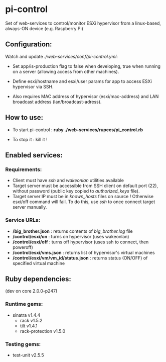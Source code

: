 pi-control
==========

Set of web-services to control/monitor ESXi hypervisor from a linux-based, always-ON device (e.g. Raspberry Pi)


Configuration:
--------------
Watch and update *./web-services/conf/pi-control.yml*:

- Set app/is-production flag to false when developing, true when running on a server (allowing access from other machines).

- Define esxi/hostname and esxi/user params for app to access ESXi hypervisor via SSH.

- Also requires MAC address of hypervisor (esxi/mac-address) and LAN broadcast address (lan/broadcast-adress).


How to use:
-----------
- To start pi-control : **ruby ./web-services/rupees/pi_control.rb**

- To stop it : kill it !


Enabled services:
-----------------

### Requirements:
- Client must have *ssh* and *wakeonlan* utilities available
- Target server must be accessible from SSH client on default port (22), without password (public key copied to *authorized_keys* file).
- Target server IP must be in *known_hosts* files on source ! Otherwise esxi/off command will fail. To do this, use *ssh* to once connect target server manually.

### Service URLs:
- **/big_brother.json** : returns contents of *big_brother.log* file
- **/control/esxi/on** : turns on hypervisor (uses wakeonlan)
- **/control/esxi/off** : turns off hypervisor (uses ssh to connect, then poweroff)
- **/control/esxi/vms.json** : returns list of hypervisor's virtual machines
- **/control/esxi/vm/vm_id/status.json** : returns status (ON/OFF) of specified virtual machine


Ruby dependencies:
------------------
(dev on core 2.0.0-p247)

### Runtime gems:
- sinatra v1.4.4
  - rack v1.5.2
  - tilt v1.4.1
  - rack-protection v1.5.0

### Testing gems:
- test-unit v2.5.5
